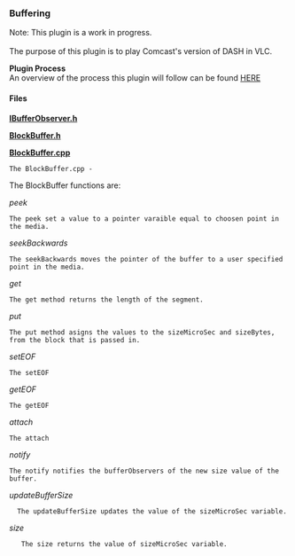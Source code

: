 ### **Buffering**


Note: This plugin is a work in progress.<br/><br/>
The purpose of this plugin is to play Comcast's version of DASH in VLC.<br />

**Plugin Process**<br />
An overview of the process this plugin will follow can be found [HERE](https://github.com/Grade-A-Software/Comcast-DASH-VLC/wiki/Plugin-Process)

#### Files

**[IBufferObserver.h](https://github.com/Grade-A-Software/Comcast-DASH-VLC/blob/master/modules/stream_filter/comcast_dash/buffer/IBufferObserver.h)**<br />
	

**[BlockBuffer.h](https://github.com/Grade-A-Software/Comcast-DASH-VLC/blob/master/modules/stream_filter/comcast_dash/buffer/BlockBuffer.h)**<br />


**[BlockBuffer.cpp](https://github.com/Grade-A-Software/Comcast-DASH-VLC/blob/master/modules/stream_filter/comcast_dash/buffer/BlockBuffer.cpp)**<br />

    The BlockBuffer.cpp -


The BlockBuffer functions are:

_peek_

    The peek set a value to a pointer varaible equal to choosen point in the media.
    

_seekBackwards_

    The seekBackwards moves the pointer of the buffer to a user specified point in the media.

_get_

    The get method returns the length of the segment.
    
_put_

    The put method asigns the values to the sizeMicroSec and sizeBytes, from the block that is passed in.   

_setEOF_

    The setEOF

_getEOF_

    The getEOF
	
_attach_

    The attach
  
_notify_

    The notify notifies the bufferObservers of the new size value of the buffer.
  
_updateBufferSize_

      The updateBufferSize updates the value of the sizeMicroSec variable.

_size_

       The size returns the value of sizeMicroSec variable.
  


